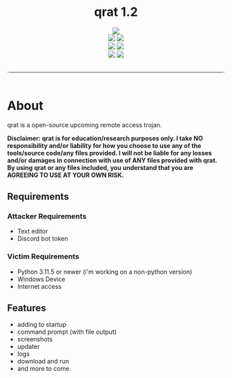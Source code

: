 <div align="center">
    <h1>qrat 1.2</h1>
    <img src="https://img.shields.io/github/license/anarix0/qrat">
    <br>
    <img src="https://img.shields.io/github/languages/top/anarix0/qrat?color=%23000000">
    <img src="https://img.shields.io/github/stars/anarix0/qrat?color=%23000000&logoColor=%23000000">
    <br>
    <img src="https://img.shields.io/github/commit-activity/w/anarix0/qrat?color=%23000000"> 
    <img src="https://img.shields.io/github/last-commit/anarix0/qrat?color=%23000000&logoColor=%23000000">
    <br>
    <img src="https://img.shields.io/github/issues/anarix0/qrat?color=%23000000&logoColor=%23000000">
    <img src="https://img.shields.io/github/issues-closed/anarix0/qrat?color=%23000000&logoColor=%23000000">
    <br>
</div>
<hr style="border-radius: 20%; margin-top: 30px; margin-bottom: 60px;" noshade="" size="35" width="100%">

# About
qrat is a open-source upcoming remote access trojan.

**Disclaimer: qrat is for education/research purposes only. I take NO responsibility and/or liability for how you choose to use any of the tools/source code/any files provided.
 I will not be liable for any losses and/or damages in connection with use of ANY files provided with qrat.
 By using qrat or any files included, you understand that you are AGREEING TO USE AT YOUR OWN RISK.** 

## Requirements
### Attacker Requirements
- Text editor
- Discord bot token
  
### Victim Requirements
- Python 3.11.5 or newer (i'm working on a non-python version)
- Windows Device
- Internet access

## Features
- adding to startup
- command prompt (with file output)
- screenshots
- updater
- logs
- download and run
- and more to come.
